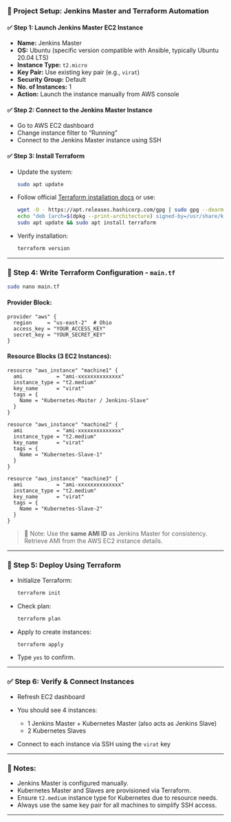 ### 🔧 Project Setup: Jenkins Master and Terraform Automation

#### ✅ Step 1: Launch Jenkins Master EC2 Instance

* **Name:** Jenkins Master
* **OS:** Ubuntu (specific version compatible with Ansible, typically Ubuntu 20.04 LTS)
* **Instance Type:** `t2.micro`
* **Key Pair:** Use existing key pair (e.g., `virat`)
* **Security Group:** Default
* **No. of Instances:** 1
* **Action:** Launch the instance manually from AWS console

#### ✅ Step 2: Connect to the Jenkins Master Instance

* Go to AWS EC2 dashboard
* Change instance filter to “Running”
* Connect to the Jenkins Master instance using SSH

#### ✅ Step 3: Install Terraform

* Update the system:

  ```bash
  sudo apt update
  ```
* Follow official [Terraform installation docs](https://developer.hashicorp.com/terraform/downloads) or use:

  ```bash
  wget -O - https://apt.releases.hashicorp.com/gpg | sudo gpg --dearmor -o /usr/share/keyrings/hashicorp-archive-keyring.gpg
  echo "deb [arch=$(dpkg --print-architecture) signed-by=/usr/share/keyrings/hashicorp-archive-keyring.gpg] https://apt.releases.hashicorp.com $(grep -oP '(?<=UBUNTU_CODENAME=).*' /etc/os-release || lsb_release -cs) main" | sudo tee /etc/apt/sources.list.d/hashicorp.list
  sudo apt update && sudo apt install terraform
  ```
* Verify installation:

  ```bash
  terraform version
  ```

---

### 📜 Step 4: Write Terraform Configuration - `main.tf`

```bash
sudo nano main.tf
```

#### Provider Block:

```hcl
provider "aws" {
  region     = "us-east-2"  # Ohio
  access_key = "YOUR_ACCESS_KEY"
  secret_key = "YOUR_SECRET_KEY"
}
```

#### Resource Blocks (3 EC2 Instances):

```hcl
resource "aws_instance" "machine1" {
  ami           = "ami-xxxxxxxxxxxxxx"
  instance_type = "t2.medium"
  key_name      = "virat"
  tags = {
    Name = "Kubernetes-Master / Jenkins-Slave"
  }
}

resource "aws_instance" "machine2" {
  ami           = "ami-xxxxxxxxxxxxxx"
  instance_type = "t2.medium"
  key_name      = "virat"
  tags = {
    Name = "Kubernetes-Slave-1"
  }
}

resource "aws_instance" "machine3" {
  ami           = "ami-xxxxxxxxxxxxxx"
  instance_type = "t2.medium"
  key_name      = "virat"
  tags = {
    Name = "Kubernetes-Slave-2"
  }
}
```

> 📌 Note: Use the **same AMI ID** as Jenkins Master for consistency. Retrieve AMI from the AWS EC2 instance details.

---

### 🚀 Step 5: Deploy Using Terraform

* Initialize Terraform:

  ```bash
  terraform init
  ```
* Check plan:

  ```bash
  terraform plan
  ```
* Apply to create instances:

  ```bash
  terraform apply
  ```
* Type `yes` to confirm.

---

### ✅ Step 6: Verify & Connect Instances

* Refresh EC2 dashboard
* You should see 4 instances:

  * 1 Jenkins Master + Kubernetes Master (also acts as Jenkins Slave)
  * 2 Kubernetes Slaves
* Connect to each instance via SSH using the `virat` key

---

### 📝 Notes:

* Jenkins Master is configured manually.
* Kubernetes Master and Slaves are provisioned via Terraform.
* Ensure `t2.medium` instance type for Kubernetes due to resource needs.
* Always use the same key pair for all machines to simplify SSH access.

---
